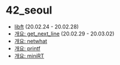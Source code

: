# 42_seoul

* [libft](https://github.com/moon9ua/42_seoul/wiki/libft)
 (20.02.24 - 20.02.28)
* [개요: get_next_line](https://github.com/moon9ua/42_seoul/wiki/개요:-get_next_line)
 (20.02.29 - 20.03.02)
* [개요: netwhat](https://github.com/moon9ua/42_seoul/wiki/개요:-netwhat)
* [개요: printf](https://github.com/moon9ua/42_seoul/wiki/개요:-printf)
* [개요: miniRT](https://github.com/moon9ua/42_seoul/wiki/%EA%B0%9C%EC%9A%94:-miniRT)